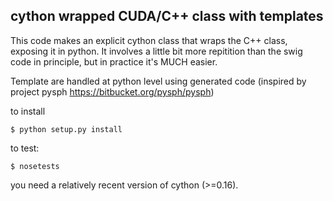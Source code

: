 ## cython wrapped CUDA/C++ class with templates

This code makes an explicit cython class that wraps the C++ class, exposing it in python. It involves a little bit more repitition than the swig code in principle, but
in practice it's MUCH easier.

Template are handled at python level using generated code (inspired by project pysph
https://bitbucket.org/pysph/pysph)

to install

`$ python setup.py install`

to test:

`$ nosetests`

you need a relatively recent version of cython (>=0.16).




